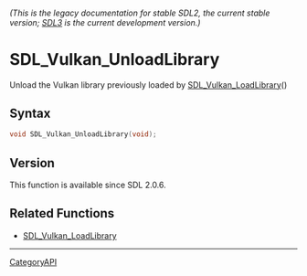 ###### (This is the legacy documentation for stable SDL2, the current stable version; [SDL3](https://wiki.libsdl.org/SDL3/) is the current development version.)
# SDL_Vulkan_UnloadLibrary

Unload the Vulkan library previously loaded by [SDL_Vulkan_LoadLibrary](SDL_Vulkan_LoadLibrary)() 

## Syntax

```c
void SDL_Vulkan_UnloadLibrary(void);

```

## Version

This function is available since SDL 2.0.6.

## Related Functions

* [SDL_Vulkan_LoadLibrary](SDL_Vulkan_LoadLibrary)

----
[CategoryAPI](CategoryAPI)

